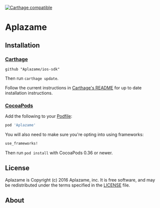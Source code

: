 [![Carthage compatible](https://img.shields.io/badge/Carthage-compatible-4BC51D.svg?style=flat)](https://github.com/Carthage/Carthage)
# Aplazame #

<Description>

[tb-Aplazame]: https://aplazame.com/

## Installation ##

### [Carthage] ###

[Carthage]: https://github.com/Carthage/Carthage

```
github "Aplazame/ios-sdk"
```

Then run `carthage update`.

Follow the current instructions in [Carthage's README][carthage-installation]
for up to date installation instructions.

[carthage-installation]: https://github.com/Carthage/Carthage#adding-frameworks-to-an-application

### [CocoaPods] ###

[CocoaPods]: http://cocoapods.org

Add the following to your [Podfile](http://guides.cocoapods.org/using/the-podfile.html):

```ruby
pod 'Aplazame'
```

You will also need to make sure you're opting into using frameworks:

```ruby
use_frameworks!
```

Then run `pod install` with CocoaPods 0.36 or newer.


License
-------

Aplazame is Copyright (c) 2016 Aplazame, inc. It is free software, and may be
redistributed under the terms specified in the [LICENSE] file.

[LICENSE]: /LICENSE

About
-----

<Aplazame logo>
<Aplazame info>